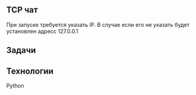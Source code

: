 ## TCP чат

При запуске требуется указать IP. В случае если его не указать будет установлен адресс 127.0.0.1

## Задачи

## Технологии

Python
